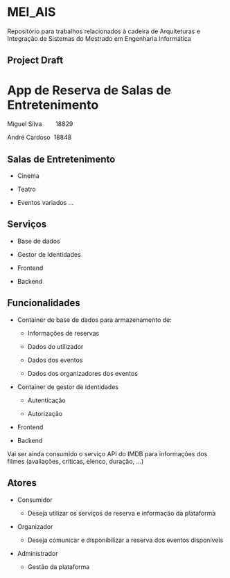 # MEI_AIS
Repositório para trabalhos relacionados à cadeira de Arquiteturas e Integração de Sistemas do Mestrado em Engenharia Informática
## Project Draft
<!-- CHANGELOG:START -->
# App de Reserva de Salas de Entretenimento

Miguel Silva        18829

André Cardoso  18848

## Salas de Entretenimento

- Cinema

- Teatro

- Eventos variados …

## Serviços

- Base de dados

- Gestor de Identidades

- Frontend

- Backend

## Funcionalidades

- Container de base de dados para armazenamento de:
  
  - Informações de reservas
  
  - Dados do utilizador
  
  - Dados dos eventos
  
  - Dados dos organizadores dos eventos

- Container de gestor de identidades
  
  - Autenticação
  
  - Autorização

- Frontend

- Backend

Vai ser ainda consumido o serviço API do IMDB para informações dos filmes (avaliações, críticas, elenco, duração, …)

## Atores

- Consumidor
  
  - Deseja utilizar os serviços de reserva e informação da plataforma

- Organizador
  
  - Deseja comunicar e disponibilizar a reserva dos eventos disponíveis

- Administrador
  
  - Gestão da plataforma
<!-- CHANGELOG:END -->

